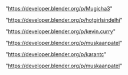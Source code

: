 "https://developer.blender.org/p/Mugicha3"

"https://developer.blender.org/p/hotgirlsindelhi"

"https://developer.blender.org/p/kevin.curry"

"https://developer.blender.org/p/muskaanpatel"

"https://developer.blender.org/p/karantc"

 
"https://developer.blender.org/p/muskaanpatel"


 

